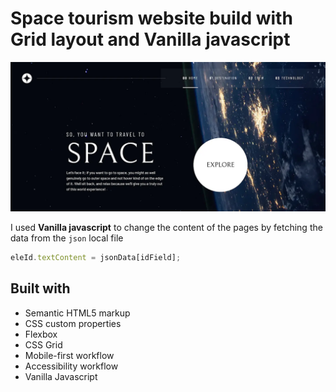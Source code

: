 # Space tourism website build with Grid layout and Vanilla javascript

![Space tourism website](./img/screenshot.webp)

I used **Vanilla javascript** to change the content of the pages by fetching the data from the `json` local file
```js
eleId.textContent = jsonData[idField];
```

## Built with

- Semantic HTML5 markup
- CSS custom properties
- Flexbox
- CSS Grid
- Mobile-first workflow
- Accessibility workflow
- Vanilla Javascript
